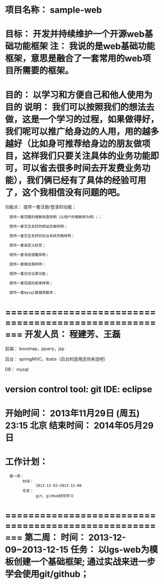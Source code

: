 项目名称：
      sample-web
=======================================================
目标：
      开发并持续维护一个开源web基础功能框架
      注：
           我说的是web基础功能框架，意思是融合了一套常用的web项目所需要的框架。
=======================================================
目的：
      以学习和方便自己和他人使用为目的
      说明：
           我们可以按照我们的想法去做，这是一个学习的过程，如果做得好，我们呢可以推广给身边的人用，用的越多越好（比如身可推荐给身边的朋友做项目，这样我们只要关注具体的业务功能即可，可以省去很多时间去开发费业务功能），我们俩已经有了具体的经验可用了，这个我相信没有问题的吧。
=======================================================
功能点：
      提供一套注册/登录的功能；
      
      提供一套完整的增删改查样例（以用户的增删改为例）；；
      
      提供一套交互友好的网站页面样例；
      
      提供一套交互友好的后台系统页面样例；
      
      提供一套自定义标签；
      
      提供一套消息提醒样例；
      
      提供一套弹出框样例；
      
      提供一套日志记录功能；
      
      提供一套完成的菜单样例；
      
      提供一套mysql数据库脚本；
=======================================================
开发人员：
      程建芳、王磊
=======================================================
前端：
      boostrap，jquery，jsp
 
后台：
      springMVC，ibatis（后台的选用还你来选吧）
 
DB：
      mysql
 
version control tool:
      git
IDE:
      eclipse
=======================================================
开始时间：
      2013年11月29日 (周五) 23:15 北京
结束时间：
      2014年05月29日
=======================================================
工作计划：
=======================================================
      第一周：
            时间：
                  2013-12-02~2013-12-08
            任务：
                  git、gitHub研究学习
=======================================================
      第二周：
            时间：
                  2013-12-09~2013-12-15
            任务：
                  以lgs-web为模板创建一个基础框架;
                  通过实战来进一步学会使用git/github；
=======================================================
